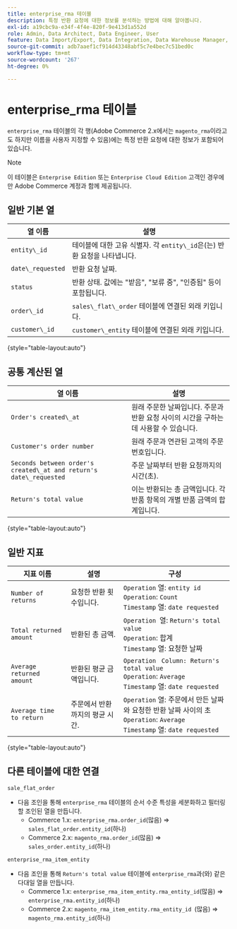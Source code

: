 ```yaml
---
title: enterprise_rma 테이블
description: 특정 반환 요청에 대한 정보를 분석하는 방법에 대해 알아봅니다.
exl-id: a19cbc9a-e34f-4f4e-820f-9e413d1a552d
role: Admin, Data Architect, Data Engineer, User
feature: Data Import/Export, Data Integration, Data Warehouse Manager, Commerce Tables
source-git-commit: adb7aaef1cf914d43348abf5c7e4bec7c51bed0c
workflow-type: tm+mt
source-wordcount: '267'
ht-degree: 0%

---
```


# enterprise_rma 테이블

`enterprise_rma` 테이블의 각 행(Adobe Commerce 2.x에서는 `magento_rma`이라고도 하지만 이름을 사용자 지정할 수 있음)에는 특정 반환 요청에 대한 정보가 포함되어 있습니다.

>[!NOTE]
>
>이 테이블은 `Enterprise Edition` 또는 `Enterprise Cloud Edition` 고객인 경우에만 Adobe Commerce 계정과 함께 제공됩니다.

## 일반 기본 열

| **열 이름** | **설명** |
|---|---|
| `entity\_id` | 테이블에 대한 고유 식별자. 각 `entity\_id`은(는) 반환 요청을 나타냅니다. |
| `date\_requested` | 반환 요청 날짜. |
| `status` | 반환 상태. 값에는 &quot;받음&quot;, &quot;보류 중&quot;, &quot;인증됨&quot; 등이 포함됩니다. |
| `order\_id` | `sales\_flat\_order` 테이블에 연결된 외래 키입니다. |
| `customer\_id` | `customer\_entity` 테이블에 연결된 외래 키입니다. |

{style="table-layout:auto"}

## 공통 계산된 열

| **열 이름** | **설명** |
|---|---|
| `Order's created\_at` | 원래 주문한 날짜입니다. 주문과 반환 요청 사이의 시간을 구하는 데 사용할 수 있습니다. |
| `Customer's order number` | 원래 주문과 연관된 고객의 주문 번호입니다. |
| `Seconds between order's created\_at and return's date\_requested` | 주문 날짜부터 반환 요청까지의 시간(초). |
| `Return's total value` | 이는 반환되는 총 금액입니다. 각 반품 항목의 개별 반품 금액의 합계입니다. |

{style="table-layout:auto"}

## 일반 지표

| **지표 이름** | **설명** | **구성** |
|---|---|---|
| `Number of returns` | 요청한 반환 횟수입니다. | `Operation` 열: `entity id`<br>`Operation`: `Count`<br>`Timestamp` 열: `date requested` |
| `Total returned amount` | 반환된 총 금액. | `Operation `열: `Return's total value`<br>`Operation`: 합계<br>`Timestamp` 열: 요청한 날짜 |
| `Average returned amount` | 반환된 평균 금액입니다. | `Operation` ` Column: Return's total value`<br>`Operation`: `Average`<br>`Timestamp` 열: `date requested` |
| `Average time to return` | 주문에서 반환까지의 평균 시간. | `Operation` 열: 주문에서 만든 날짜와 요청한 반환 날짜 사이의 초<br>`Operation`: `Average`<br>`Timestamp` 열: `date requested` |

{style="table-layout:auto"}

## 다른 테이블에 대한 연결

`sale_flat_order`

* 다음 조인을 통해 `enterprise_rma` 테이블의 순서 수준 특성을 세분화하고 필터링할 조인된 열을 만듭니다.
   * Commerce 1.x: `enterprise_rma.order_id`(많음) => `sales_flat_order.entity_id`(하나)
   * Commerce 2.x: `magento_rma.order_id`(많음) => `sales_order.entity_id`(하나)

`enterprise_rma_item_entity`

* 다음 조인을 통해 `Return's total value` 테이블에 `enterprise_rma`과(와) 같은 다대일 열을 만듭니다.
   * Commerce 1.x: `enterprise_rma_item_entity.rma_entity_id`(많음) => `enterprise_rma.entity_id`(하나)
   * Commerce 2.x: `magento_rma_item_entity.rma_entity_id `(많음) => `magento_rma.entity_id`(하나)

